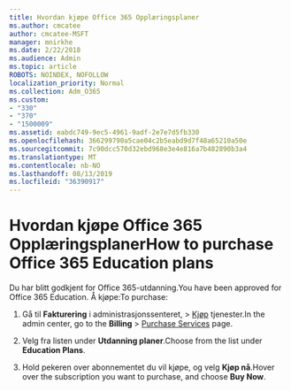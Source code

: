 ```yaml
---
title: Hvordan kjøpe Office 365 Opplæringsplaner
ms.author: cmcatee
author: cmcatee-MSFT
manager: mnirkhe
ms.date: 2/22/2018
ms.audience: Admin
ms.topic: article
ROBOTS: NOINDEX, NOFOLLOW
localization_priority: Normal
ms.collection: Adm_O365
ms.custom:
- "330"
- "370"
- "1500009"
ms.assetid: eabdc749-9ec5-4961-9adf-2e7e7d5fb330
ms.openlocfilehash: 366299790a5cae04c2b5eabd9d7f48a65210a50e
ms.sourcegitcommit: 7c90dcc570d32ebd968e3e4e816a7b482890b3a4
ms.translationtype: MT
ms.contentlocale: nb-NO
ms.lasthandoff: 08/13/2019
ms.locfileid: "36390917"
---
```

# <a name="how-to-purchase-office-365-education-plans"></a><span data-ttu-id="1e472-102">Hvordan kjøpe Office 365 Opplæringsplaner</span><span class="sxs-lookup"><span data-stu-id="1e472-102">How to purchase Office 365 Education plans</span></span>

<span data-ttu-id="1e472-103">Du har blitt godkjent for Office 365-utdanning.</span><span class="sxs-lookup"><span data-stu-id="1e472-103">You have been approved for Office 365 Education.</span></span> <span data-ttu-id="1e472-104">Å kjøpe:</span><span class="sxs-lookup"><span data-stu-id="1e472-104">To purchase:</span></span>
  
1. <span data-ttu-id="1e472-105">Gå til **Fakturering** i administrasjonssenteret, \> [Kjøp](https://go.microsoft.com/fwlink/p/?linkid=868433) tjenester.</span><span class="sxs-lookup"><span data-stu-id="1e472-105">In the admin center, go to the **Billing** \> [Purchase Services](https://go.microsoft.com/fwlink/p/?linkid=868433) page.</span></span>

2. <span data-ttu-id="1e472-106">Velg fra listen under **Utdanning planer**.</span><span class="sxs-lookup"><span data-stu-id="1e472-106">Choose from the list under **Education Plans**.</span></span>

3. <span data-ttu-id="1e472-107">Hold pekeren over abonnementet du vil kjøpe, og velg **Kjøp nå**.</span><span class="sxs-lookup"><span data-stu-id="1e472-107">Hover over the subscription you want to purchase, and choose **Buy Now**.</span></span>